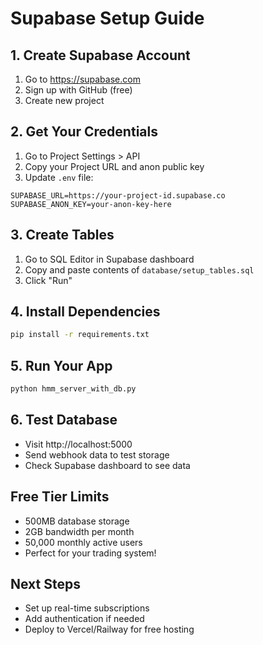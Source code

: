 # Supabase Setup Guide

## 1. Create Supabase Account
1. Go to https://supabase.com
2. Sign up with GitHub (free)
3. Create new project

## 2. Get Your Credentials
1. Go to Project Settings > API
2. Copy your Project URL and anon public key
3. Update `.env` file:
```
SUPABASE_URL=https://your-project-id.supabase.co
SUPABASE_ANON_KEY=your-anon-key-here
```

## 3. Create Tables
1. Go to SQL Editor in Supabase dashboard
2. Copy and paste contents of `database/setup_tables.sql`
3. Click "Run"

## 4. Install Dependencies
```bash
pip install -r requirements.txt
```

## 5. Run Your App
```bash
python hmm_server_with_db.py
```

## 6. Test Database
- Visit http://localhost:5000
- Send webhook data to test storage
- Check Supabase dashboard to see data

## Free Tier Limits
- 500MB database storage
- 2GB bandwidth per month
- 50,000 monthly active users
- Perfect for your trading system!

## Next Steps
- Set up real-time subscriptions
- Add authentication if needed
- Deploy to Vercel/Railway for free hosting
